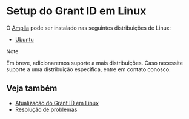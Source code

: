 ﻿# Setup do Grant ID em Linux

O [Amplia](../../index.md) pode ser instalado nas seguintes distribuições de Linux:

* [Ubuntu](install-ubuntu.md)
<!--
[Red Hat Enterprise Linux](install-rhel.md)
[Oracle Linux](install-oracle.md)
-->

> [!NOTE]
> Em breve, adicionaremos suporte a mais distribuições. Caso necessite suporte a uma distribuição específica, entre em contato conosco.

## Veja também

* [Atualização do Grant ID em Linux](update.md)
* [Resolução de problemas](troubleshoot/index.md)
